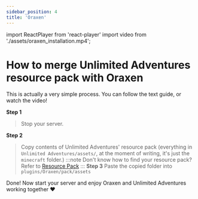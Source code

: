 ```yaml
---
sidebar_position: 4
title: 'Oraxen'
---
```


import ReactPlayer from 'react-player'
import video from './assets/oraxen_installation.mp4';


# How to merge Unlimited Adventures resource pack with Oraxen

This is actually a very simple process. You can follow the text guide, or watch the video!

**Step 1**
> Stop your server.

**Step 2**
> Copy contents of Unlimited Adventures' resource pack (everything in `Unlimited Adventures/assets/`, at the moment of writing, it's just the `minecraft` folder.)
:::note
Don't know how to find your resource pack? Refer to [Resource Pack](resource-pack)
:::
**Step 3**
> Paste the copied folder into `plugins/Oraxen/pack/assets`

Done! Now start your server and enjoy Oraxen and Unlimited Adventures working together :heart:


<ReactPlayer playing controls url={video} />



